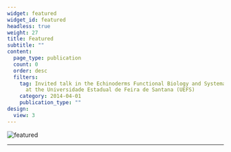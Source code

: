 ```yaml
---
widget: featured
widget_id: featured
headless: true
weight: 27
title: Featured
subtitle: ""
content:
  page_type: publication
  count: 0
  order: desc
  filters:
    tag: Invited talk in the Echinoderms Functional Biology and Systematics course
      at the Universidade Estadual de Feira de Santana (UEFS)
    category: 2014-04-01
    publication_type: ""
design:
  view: 3
---
```

![featured](https://user-images.githubusercontent.com/76624467/113241233-a1a1b580-9284-11eb-8ca5-ca9b7e724595.jpg)

---